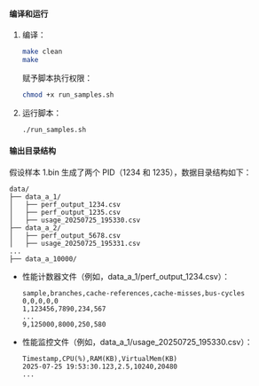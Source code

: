 #### 编译和运行

1. 编译：

   ```bash
   make clean 
   make
   ```

   赋予脚本执行权限：

   ```bash
   chmod +x run_samples.sh
   ```

2. 运行脚本：

   ```bash
   ./run_samples.sh
   ```



#### 输出目录结构

假设样本 1.bin 生成了两个 PID（1234 和 1235），数据目录结构如下：

```
data/
├── data_a_1/
│   ├── perf_output_1234.csv
│   ├── perf_output_1235.csv
│   ├── usage_20250725_195330.csv
├── data_a_2/
│   ├── perf_output_5678.csv
│   ├── usage_20250725_195331.csv
...
├── data_a_10000/
```

- 性能计数器文件（例如，data_a_1/perf_output_1234.csv）：

  ```
  sample,branches,cache-references,cache-misses,bus-cycles
  0,0,0,0,0
  1,123456,7890,234,567
  ...
  9,125000,8000,250,580
  ```

- 性能监控文件（例如，data_a_1/usage_20250725_195330.csv）：

  ```text
  Timestamp,CPU(%),RAM(KB),VirtualMem(KB)
  2025-07-25 19:53:30.123,2.5,10240,20480
  ...
  ```

  